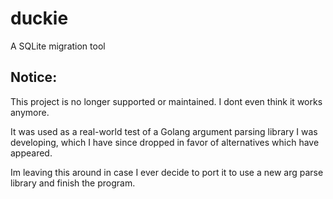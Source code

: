 # duckie
A SQLite migration tool

## Notice:
This project is no longer supported or maintained. I dont even think it works anymore.

It was used as a real-world test of a Golang argument parsing library I was developing, which I have since dropped in favor of alternatives which have appeared.

Im leaving this around in case I ever decide to port it to use a new arg parse library and finish the program.
